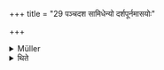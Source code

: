 +++
title = "29 पञ्चदश सामिधेन्यो दर्शपूर्नमासयोः"

+++

<details><summary>Müller</summary>

At the Iṣṭi and Paśubandha sacrifices there are seventeen Sāmidhenīs, when they are so handed down.
</details>

<details><summary>थिते</summary>

पञ्चदश सामिधेन्यो दर्शपूर्नमासयोः २९
</details>
